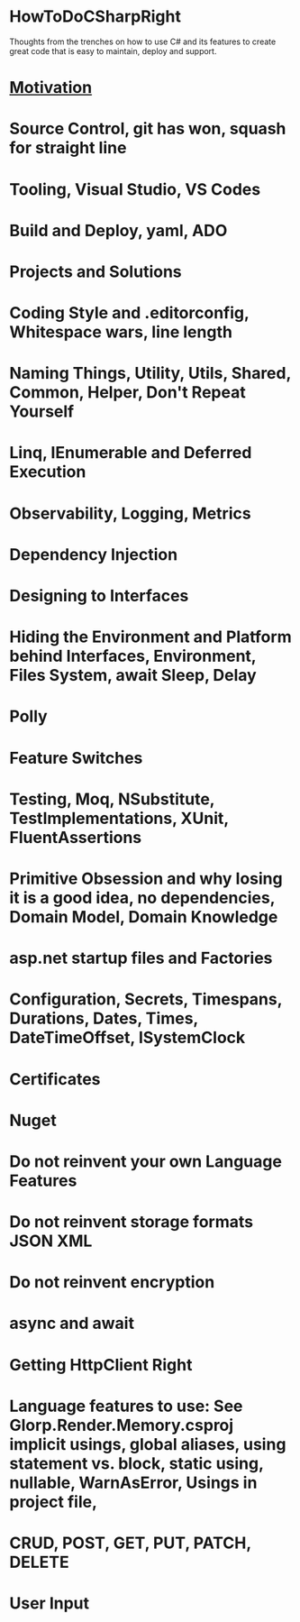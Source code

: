# HowToDoCSharpRight
Thoughts from the trenches on how to use C# and its features to create great code that is easy to maintain, deploy and support.
# [Motivation](./motivation.md)
# Source Control, git has won, squash for straight line
# Tooling, Visual Studio, VS Codes
# Build and Deploy, yaml, ADO
# Projects and Solutions
# Coding Style and .editorconfig, Whitespace wars, line length
# Naming Things, Utility, Utils, Shared, Common, Helper, Don't Repeat Yourself
# Linq, IEnumerable and Deferred Execution
# Observability, Logging, Metrics
# Dependency Injection
# Designing to Interfaces
# Hiding the Environment and Platform behind Interfaces, Environment, Files System, await Sleep, Delay
# Polly
# Feature Switches
# Testing, Moq, NSubstitute, TestImplementations, XUnit, FluentAssertions
# Primitive Obsession and why losing it is a good idea, no dependencies, Domain Model, Domain Knowledge
# asp.net startup files and Factories
# Configuration, Secrets, Timespans, Durations, Dates, Times, DateTimeOffset, ISystemClock
# Certificates
# Nuget
# Do not reinvent your own Language Features
# Do not reinvent storage formats JSON XML
# Do not reinvent encryption
# async and await
# Getting HttpClient Right
# Language features to use: See Glorp.Render.Memory.csproj implicit usings, global aliases, using statement vs. block, static using, nullable, WarnAsError, Usings in project file, 
# CRUD, POST, GET, PUT, PATCH, DELETE
# User Input